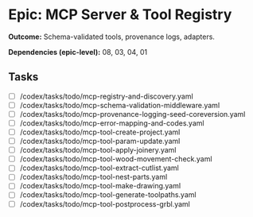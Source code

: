 # Epic: MCP Server & Tool Registry

**Outcome:** Schema-validated tools, provenance logs, adapters.

**Dependencies (epic-level):** 08, 03, 04, 01

## Tasks
- [ ] /codex/tasks/todo/mcp-registry-and-discovery.yaml
- [ ] /codex/tasks/todo/mcp-schema-validation-middleware.yaml
- [ ] /codex/tasks/todo/mcp-provenance-logging-seed-coreversion.yaml
- [ ] /codex/tasks/todo/mcp-error-mapping-and-codes.yaml
- [ ] /codex/tasks/todo/mcp-tool-create-project.yaml
- [ ] /codex/tasks/todo/mcp-tool-param-update.yaml
- [ ] /codex/tasks/todo/mcp-tool-apply-joinery.yaml
- [ ] /codex/tasks/todo/mcp-tool-wood-movement-check.yaml
- [ ] /codex/tasks/todo/mcp-tool-extract-cutlist.yaml
- [ ] /codex/tasks/todo/mcp-tool-nest-parts.yaml
- [ ] /codex/tasks/todo/mcp-tool-make-drawing.yaml
- [ ] /codex/tasks/todo/mcp-tool-generate-toolpaths.yaml
- [ ] /codex/tasks/todo/mcp-tool-postprocess-grbl.yaml
